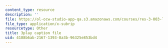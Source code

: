 ```yaml
---
content_type: resource
description: ''
file: https://ol-ocw-studio-app-qa.s3.amazonaws.com/courses/res-3-003-learn-to-build-your-own-videogame-with-the-unity-game-engine-and-microsoft-kinect-january-iap-2017/4188b6ab216713938a3b96325e853bd4_GUgYT7GxUGA.srt
file_type: application/x-subrip
resourcetype: Other
title: 3play caption file
uid: 4188b6ab-2167-1393-8a3b-96325e853bd4
---
```

